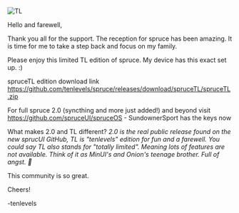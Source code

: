 ![TL](https://github.com/user-attachments/assets/04ad6988-a9d6-4712-bb61-83b35589f56a)

Hello and farewell,

Thank you all for the support. The reception for spruce has been amazing. It is time for me to take a step back and focus on my family.

Please enjoy this limited TL edition of spruce. My device has this exact set up. :)

spruceTL edition download link https://github.com/tenlevels/spruce/releases/download/spruceTL/spruceTL.zip

For full spruce 2.0 (syncthing and more just added!) and beyond visit https://github.com/spruceUI/spruceOS - SundownerSport has the keys now

What makes 2.0 and TL different?
_2.0 is the real public release found on the new sprucUI GitHub, TL is "tenlevels" edition for fun and a farewell. You could say TL also stands for "totally limited". Meaning lots of features are not available. Think of it as MinUI's and Onion's teenage brother.  Full of  angst.  🤣_ 

This community is so great.

Cheers!

-tenlevels
